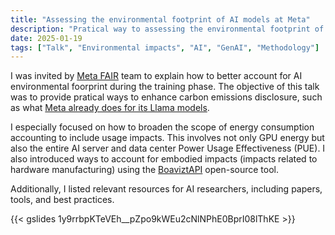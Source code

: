 ```yaml
---
title: "Assessing the environmental footprint of AI models at Meta"
description: "Pratical way to assessing the environmental footprint of AI models, presented ai Meta AI research teams."
date: 2025-01-19
tags: ["Talk", "Environmental impacts", "AI", "GenAI", "Methodology"]
---
```


I was invited by [Meta FAIR](https://ai.meta.com/research/) team to explain how to better account for AI environmental foorprint during the training phase. The objective of this talk was to provide pratical ways to enhance carbon emissions disclosure, such as what [Meta already does for its Llama models](https://arxiv.org/pdf/2302.13971).

I especially focused on how to broaden the scope of energy consumption accounting to include usage impacts. This involves not only GPU energy but also the entire AI server and data center Power Usage Effectiveness (PUE). I also introduced ways to account for embodied impacts (impacts related to hardware manufacturing) using the [BoaviztAPI](https://github.com/Boavizta/boaviztapi) open-source tool.

Additionally, I listed relevant resources for AI researchers, including papers, tools, and best practices.

{{< gslides 1y9rrbpKTeVEh__pZpo9kWEu2cNlNPhE0BprI08lThKE >}}

